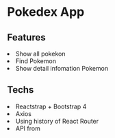 # Pokedex App

## Features

<li>Show all pokekon</li>
<li>Find Pokemon</li>
<li>Show detail infomation Pokemon</li>

## Techs

<li>Reactstrap + Bootstrap 4</li>
<li>Axios</li>
<li>Using history of React Router</li>
<li>API from <a href="http://https://pokeapi.co/"></li>


